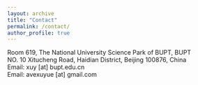```yaml
---
layout: archive
title: "Contact"
permalink: /contact/
author_profile: true
---
```

Room 619, The National University Science Park of BUPT, BUPT<br>NO. 10 Xitucheng Road, Haidian District, Beijing 100876, China<br>
Email: xuy [at] bupt.edu.cn<br>
Email: avexuyue [at] gmail.com<br>
